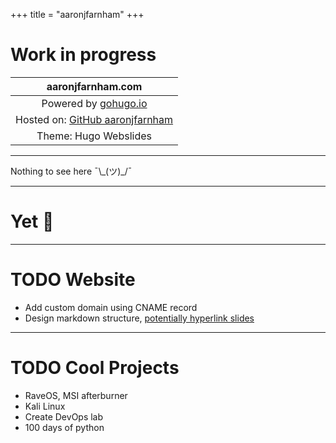 +++
title = "aaronjfarnham"
+++

# Work in progress

| aaronjfarnham.com|
|:---:|
| Powered by [gohugo.io](https://gohugo.io/) |
| Hosted on: [GitHub aaronjfarnham](https://github.com/aaronjfarnham/aaronjfarnham.github.io) |
| Theme: Hugo Webslides |

---

Nothing to see here ¯\\\_(ツ)_/¯

---
<!-- : .aligncenter -->

# Yet 👀


---

# TODO Website  
- Add custom domain using CNAME record
- Design markdown structure, [potentially hyperlink slides](https://github.com/webslides/WebSlides/wiki/Core-API#options)

---

# TODO Cool Projects

- RaveOS, MSI afterburner
- Kali Linux
- Create DevOps lab
- 100 days of python